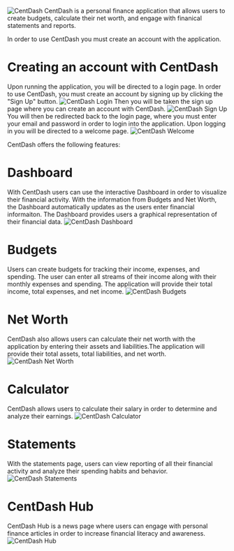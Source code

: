 ![CentDash](https://github.com/Warrenn205/CentDash/assets/122620756/305d649d-3f4f-4c37-a987-9a01fe57a312)
CentDash is a personal finance application that allows users to create budgets, calculate their net worth, and engage with finanical statements and reports.

In order to use CentDash you must create an account with the application.

# Creating an account with CentDash
Upon running the application, you will be directed to a login page. In order to use CentDash, you must create an account by signing up by clicking the "Sign Up" button.
![CentDash Login](https://github.com/Warrenn205/CentDash/assets/122620756/3f1b2ad4-a84b-4365-aaa2-d2f58df364b1)
Then you will be taken the sign up page where you can create an account with CentDash.
![CentDash Sign Up](https://github.com/Warrenn205/CentDash/assets/122620756/5a1acb74-43d8-45a8-b093-b1a1594f9aed)
You will then be redirected back to the login page, where you must enter your email and password in order to login into the application. Upon logging in you will be directed to a welcome page.
![CentDash Welcome](https://github.com/Warrenn205/CentDash/assets/122620756/86fe75f3-7c40-4872-82bb-540a1fdf9a78)

CentDash offers the following features:
# Dashboard
With CentDash users can use the interactive Dashboard in order to visualize their financial activity. With the information from Budgets and Net Worth, the Dashboard automatically updates as the users enter financial informaiton. The Dashboard provides users a graphical representation of their financial data.
![CentDash Dashboard](https://github.com/Warrenn205/CentDash/assets/122620756/3383556f-747f-456b-a89c-f919c3d07f21)

# Budgets
Users can create budgets for tracking their income, expenses, and spending. The user can enter all streams of their income along with their monthly expenses and spending. The application will provide their total income, total expenses, and net income.
![CentDash Budgets](https://github.com/Warrenn205/CentDash/assets/122620756/bc838fd0-e2f7-4dbe-a362-0c0d0a1fa38e)


# Net Worth
CentDash also allows users can calculate their net worth with the application by entering their assets and liabilities.The application will provide their total assets, total liabilities, and net worth.
![CentDash Net Worth](https://github.com/Warrenn205/CentDash/assets/122620756/4c687e96-0869-40e0-8dc4-53904aaca242)

# Calculator
CentDash allows users to calculate their salary in order to determine and analyze their earnings.
![CentDash Calculator](https://github.com/Warrenn205/CentDash/assets/122620756/2d666ef9-7db1-4023-8ef8-d8a55abb5c99)


# Statements
With the statements page, users can view reporting of all their financial activity and analyze their spending habits and behavior.
![CentDash Statements](https://github.com/Warrenn205/CentDash/assets/122620756/fe419991-6957-43d2-8a35-8f33f84181ed)

# CentDash Hub
CentDash Hub is a news page where users can engage with personal finance articles in order to increase financial literacy and awareness.
![CentDash Hub](https://github.com/Warrenn205/CentDash/assets/122620756/266f6821-4fa5-4551-986f-79b5a1be37a3)

